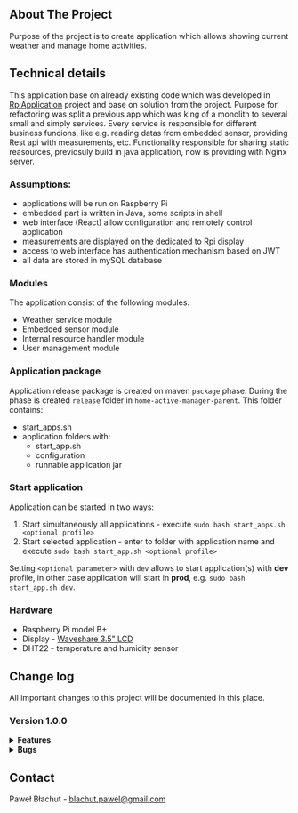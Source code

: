 ## About The Project

Purpose of the project is to create application which allows showing current weather and manage home activities. 

## Technical details

This application base on already existing code which was developed in [RpiApplication](https://github.com/pawbla/RpiApplication) project and base on solution from the project.
Purpose for refactoring was split a previous app which was king of a monolith to several small and simply services. Every service is responsible for different business funcions, like e.g. reading datas from embedded sensor, providing Rest api with measurements, etc. Functionality responsible for sharing static reasources, previosuly build in java application, now is providing with Nginx server. 

### Assumptions:
- applications will be run on Raspberry Pi
- embedded part is written in Java, some scripts in shell
- web interface (React) allow configuration and remotely control application
- measurements are displayed on the dedicated to Rpi display
- access to web interface has authentication mechanism based on JWT
- all data are stored in mySQL database

### Modules
The application consist of the following modules:
- Weather service module
- Embedded sensor module
- Internal resource handler module
- User management module

### Application package
Application release package is created on maven `package` phase. 
During the phase is created `release` folder in `home-active-manager-parent`. 
This folder contains:
- start_apps.sh
- application folders with:
    - start_app.sh
    - configuration
    - runnable application jar

### Start application
Application can be started in two ways:
1. Start simultaneously all applications - execute `sudo bash start_apps.sh <optional profile>` 
2. Start selected application - enter to folder with application name and execute `sudo bash start_app.sh <optional profile>`

Setting `<optional parameter>` with `dev` allows to start application(s) with **dev** profile, in other case application will
start in **prod**, e.g. `sudo bash start_app.sh dev`.

### Hardware
- Raspberry Pi model B+
- Display - [Waveshare 3.5" LCD](https://www.waveshare.com/wiki/3.5inch_RPi_LCD_(B))  
- DHT22 - temperature and humidity sensor

## Change log
All important changes to this project will be documented in this place.

### Version 1.0.0
<details>
<summary><b>Features</b> </summary>

* Configure Nginx to serve HomeActive static context application
* Scripts for starting application on Raspberry
* Configure Nginx to serve HomeActiveDisplay static context application
* Create a new module weather-service-module
* Create a new module embedded-sensor-module
* Split application into modules

</details>

<details>
<summary><b>Bugs</b></summary>

</details>

## Contact

Paweł Błachut - blachut.pawel@gmail.com